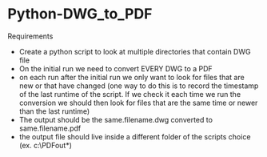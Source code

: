 # Python-DWG_to_PDF
Requirements
 - Create a python script to look at multiple directories that contain DWG file
 - On the initial run we need to convert EVERY DWG to a PDF
 - on each run after the initial run we only want to look for files that are new or that have changed (one way to do this is to record the timestamp of the last runtime of the script. If we check it each time we run the conversion we should then look for files that are the same time or newer than the last runtime)
 - The output should be the same.filename.dwg converted to same.filename.pdf
 - the output file should live inside a different folder of the scripts choice (ex. c:\PDFout\*)
 
 
